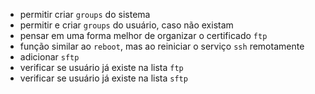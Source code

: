 -  permitir criar `groups` do sistema
-  permitir e criar `groups` do usuário, caso não existam
-  pensar em uma forma melhor de organizar o certificado `ftp`
-  função similar ao `reboot`, mas ao reiniciar o serviço `ssh` remotamente
-  adicionar `sftp`
-  verificar se usuário já existe na lista `ftp`
-  verificar se usuário já existe na lista `sftp`
